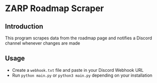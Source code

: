 # ZARP Roadmap Scraper

## Introduction

This program scrapes data from the roadmap page and notifies a Discord channel whenever changes are made

## Usage

- Create a `webhook.txt` file and paste in your Discord Webhook URL
- Run `python main.py` or `python3 main.py` depending on your installation
